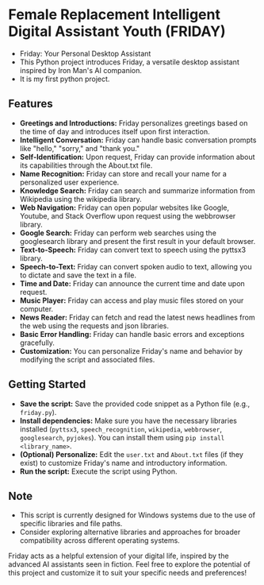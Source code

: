 # Female Replacement Intelligent Digital Assistant Youth (FRIDAY)
- Friday: Your Personal Desktop Assistant
- This Python project introduces Friday, a versatile desktop assistant inspired by Iron Man's AI companion.
- It is my first python project.

## Features

- **Greetings and Introductions:** Friday personalizes greetings based on the time of day and introduces itself upon first interaction.
- **Intelligent Conversation:** Friday can handle basic conversation prompts like "hello," "sorry," and "thank you."
- **Self-Identification:** Upon request, Friday can provide information about its capabilities through the About.txt file.
- **Name Recognition:** Friday can store and recall your name for a personalized user experience.
- **Knowledge Search:** Friday can search and summarize information from Wikipedia using the wikipedia library.
- **Web Navigation:** Friday can open popular websites like Google, Youtube, and Stack Overflow upon request using the webbrowser library.
- **Google Search:** Friday can perform web searches using the googlesearch library and present the first result in your default browser.
- **Text-to-Speech:** Friday can convert text to speech using the pyttsx3 library.
- **Speech-to-Text:** Friday can convert spoken audio to text, allowing you to dictate and save the text in a file.
- **Time and Date:** Friday can announce the current time and date upon request.
- **Music Player:** Friday can access and play music files stored on your computer.
- **News Reader:** Friday can fetch and read the latest news headlines from the web using the requests and json libraries.
- **Basic Error Handling:** Friday can handle basic errors and exceptions gracefully.
- **Customization:** You can personalize Friday's name and behavior by modifying the script and associated files.

## Getting Started

- **Save the script:** Save the provided code snippet as a Python file (e.g., `friday.py`).
- **Install dependencies:** Make sure you have the necessary libraries installed (`pyttsx3`, `speech_recognition`, `wikipedia`, `webbrowser`, `googlesearch`, `pyjokes`). You can install them using `pip install <library_name>`.
- **(Optional) Personalize:** Edit the `user.txt` and `About.txt` files (if they exist) to customize Friday's name and introductory information.
- **Run the script:** Execute the script using Python.

## Note

- This script is currently designed for Windows systems due to the use of specific libraries and file paths.
- Consider exploring alternative libraries and approaches for broader compatibility across different operating systems.
  
Friday acts as a helpful extension of your digital life, inspired by the advanced AI assistants seen in fiction. Feel free to explore the potential of this project and customize it to suit your specific needs and preferences!
